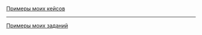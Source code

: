 [Примеры моих кейсов](https://docs.google.com/spreadsheets/d/1yFIDk65ZuV90HIj-MKzjq4L-B_0idpMc/edit?usp=sharing&ouid=104538581939927364570&rtpof=true&sd=true)


---


[Примеры моих заданий](https://docs.google.com/spreadsheets/d/1wCV7-XnVodIiDGV8WVFsNZd1QW4Ow-CO/)